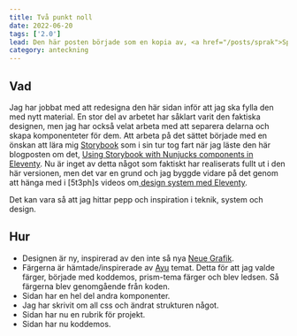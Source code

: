 ```yaml
---
title: Två punkt noll
date: 2022-06-20
tags: ['2.0']
lead: Den här posten började som en kopia av, <a href="/posts/sprak">Språk</a>, intressant nog var datumet det samma men ett år framåt. Nu kommer inte det slutgiltiga post-datumet vara Måndag den 20 juni, men det förhoppningsvis blir det snart.
category: anteckning
---
```



## Vad
Jag har jobbat med att redesigna den här sidan inför att jag ska fylla den med nytt material. En stor del av arbetet har såklart varit den faktiska designen, men jag har också velat arbeta med att separera delarna och skapa komponenteter för dem. Att arbeta på det sättet började med en önskan att lära mig [Storybook](https://storybook.js.org/) som i sin tur tog fart när jag läste den här blogposten om det, [Using Storybook with Nunjucks components in Eleventy](https://multiline.co/mment/2022/01/eleventy-storybook/). Nu är inget av detta något som faktiskt har realiserats fullt ut i den här versionen, men det var en grund och jag byggde vidare på det genom att hänga med i [5t3ph]s videos om[ design system med Eleventy](https://www.twitch.tv/collections/vZqWNnVE2hZPAg).

Det kan vara så att jag hittar pepp och inspiration i teknik, system och design.

## Hur

* Designen är ny, inspirerad av den inte så nya [Neue Grafik](https://en.wikipedia.org/wiki/Neue_Grafik).
* Färgerna är hämtade/inspirerade av [Ayu](https://github.com/ayu-theme/vscode-ayu) temat. Detta för att jag valde färger, började med koddemos, prism-tema färger och blev ledsen. Så färgerna blev genomgående från koden.
* Sidan har en hel del andra komponenter.
* Jag har skrivit om all css och ändrat strukturen något.
* Sidan har nu en rubrik för projekt.
* Sidan har nu koddemos.